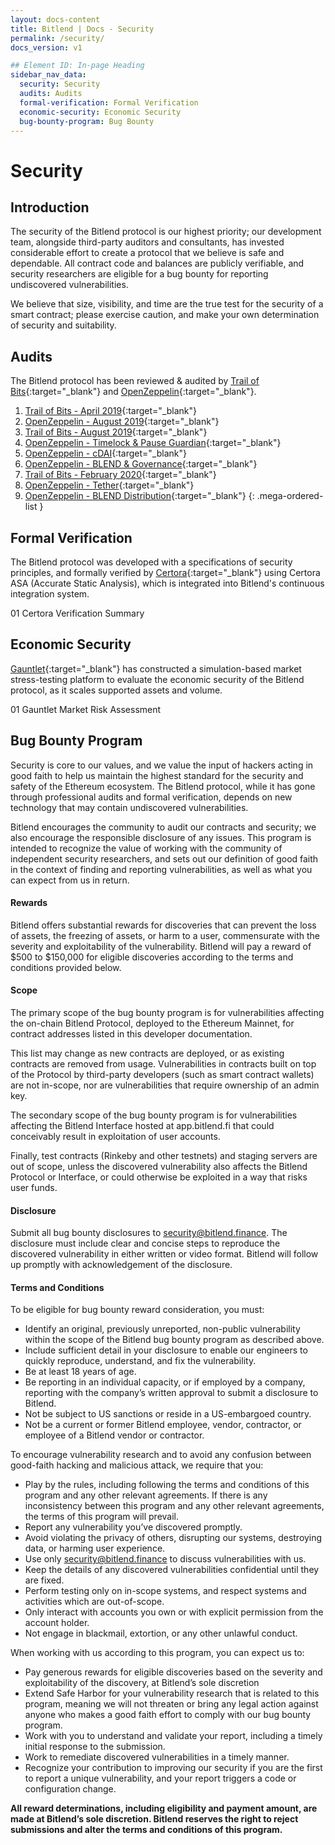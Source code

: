 ```yaml
---
layout: docs-content
title: Bitlend | Docs - Security
permalink: /security/
docs_version: v1

## Element ID: In-page Heading
sidebar_nav_data:
  security: Security
  audits: Audits
  formal-verification: Formal Verification
  economic-security: Economic Security
  bug-bounty-program: Bug Bounty
---
```


# Security

## Introduction

The security of the Bitlend protocol is our highest priority; our development team, alongside third-party auditors and consultants, has invested considerable effort to create a protocol that we believe is safe and dependable. All contract code and balances are publicly verifiable, and security researchers are eligible for a bug bounty for reporting undiscovered vulnerabilities.

We believe that size, visibility, and time are the true test for the security of a smart contract; please exercise caution, and make your own determination of security and suitability.

## Audits

The Bitlend protocol has been reviewed & audited by [Trail of Bits](https://www.trailofbits.com/){:target="_blank"} and [OpenZeppelin](https://openzeppelin.com/){:target="_blank"}.

1. [Trail of Bits - April 2019](https://github.com/trailofbits/publications/blob/master/reviews/bitlend-2.pdf){:target="_blank"}
2. [OpenZeppelin - August 2019](https://blog.openzeppelin.com/bitlend-audit/){:target="_blank"}
3. [Trail of Bits - August 2019](https://github.com/trailofbits/publications/blob/master/reviews/bitlend-3.pdf){:target="_blank"}
4. [OpenZeppelin - Timelock & Pause Guardian](https://blog.openzeppelin.com/bitlend-finance-patch-audit){:target="_blank"}
5. [OpenZeppelin - cDAI](https://blog.openzeppelin.com/bitlend-finance-mcd-dsr-integration/){:target="_blank"}
6. [OpenZeppelin - BLEND & Governance](https://blog.openzeppelin.com/bitlend-alpha-governance-system-audit/){:target="_blank"}
7. [Trail of Bits - February 2020](https://github.com/trailofbits/publications/blob/master/reviews/bitlend-governance.pdf){:target="_blank"}
8. [OpenZeppelin - Tether](https://blog.openzeppelin.com/bitlend-tether-integration-audit/){:target="_blank"}
9. [OpenZeppelin - BLEND Distribution](https://blog.openzeppelin.com/bitlend-comp-distribution-system-audit/){:target="_blank"}
{: .mega-ordered-list }

## Formal Verification

The Bitlend protocol was developed with a specifications of security principles, and formally verified by [Certora](https://www.certora.com/){:target="_blank"} using Certora ASA (Accurate Static Analysis), which is integrated into Bitlend's continuous integration system.

01 Certora Verification Summary

## Economic Security

[Gauntlet](https://gauntlet.network/){:target="_blank"} has constructed a simulation-based market stress-testing platform to evaluate the economic security of the Bitlend protocol, as it scales supported assets and volume.

01 Gauntlet Market Risk Assessment

## Bug Bounty Program

Security is core to our values, and we value the input of hackers acting in good faith to help us maintain the highest standard for the security and safety of the Ethereum ecosystem. The Bitlend protocol, while it has gone through professional audits and formal verification, depends on new technology that may contain undiscovered vulnerabilities.

Bitlend encourages the community to audit our contracts and security; we also encourage the responsible disclosure of any issues. This program is intended to recognize the value of working with the community of independent security researchers, and sets out our definition of good faith in the context of finding and reporting vulnerabilities, as well as what you can expect from us in return.

#### Rewards

Bitlend offers substantial rewards for discoveries that can prevent the loss of assets, the freezing of assets, or harm to a user, commensurate with the severity and exploitability of the vulnerability. Bitlend will pay a reward of $500 to $150,000 for eligible discoveries according to the terms and conditions provided below.

#### Scope

The primary scope of the bug bounty program is for vulnerabilities affecting the on-chain Bitlend Protocol, deployed to the Ethereum Mainnet, for contract addresses listed in this developer documentation.

This list may change as new contracts are deployed, or as existing contracts are removed from usage. Vulnerabilities in contracts built on top of the Protocol by third-party developers (such as smart contract wallets) are not in-scope, nor are vulnerabilities that require ownership of an admin key.

The secondary scope of the bug bounty program is for vulnerabilities affecting the Bitlend Interface hosted at app.bitlend.fi that could conceivably result in exploitation of user accounts.

Finally, test contracts (Rinkeby and other testnets) and staging servers are out of scope, unless the discovered vulnerability also affects the Bitlend Protocol or Interface, or could otherwise be exploited in a way that risks user funds.

#### Disclosure

Submit all bug bounty disclosures to security@bitlend.finance. The disclosure must include clear and concise steps to reproduce the discovered vulnerability in either written or video format. Bitlend will follow up promptly with acknowledgement of the disclosure.

#### Terms and Conditions

To be eligible for bug bounty reward consideration, you must:

- Identify an original, previously unreported, non-public vulnerability within the scope of the Bitlend bug bounty program as described above.
- Include sufficient detail in your disclosure to enable our engineers to quickly reproduce, understand, and fix the vulnerability.
- Be at least 18 years of age.
- Be reporting in an individual capacity, or if employed by a company, reporting with the company’s written approval to submit a disclosure to Bitlend.
- Not be subject to US sanctions or reside in a US-embargoed country.
- Not be a current or former Bitlend employee, vendor, contractor, or employee of a Bitlend vendor or contractor.

To encourage vulnerability research and to avoid any confusion between good-faith hacking and malicious attack, we require that you:

- Play by the rules, including following the terms and conditions of this program and any other relevant agreements. If there is any inconsistency between this program and any other relevant agreements, the terms of this program will prevail.
- Report any vulnerability you’ve discovered promptly.
- Avoid violating the privacy of others, disrupting our systems, destroying data, or harming user experience.
- Use only security@bitlend.finance to discuss vulnerabilities with us.
- Keep the details of any discovered vulnerabilities confidential until they are fixed.
- Perform testing only on in-scope systems, and respect systems and activities which are out-of-scope.
- Only interact with accounts you own or with explicit permission from the account holder.
- Not engage in blackmail, extortion, or any other unlawful conduct.

When working with us according to this program, you can expect us to:

- Pay generous rewards for eligible discoveries based on the severity and exploitability of the discovery, at Bitlend’s sole discretion
- Extend Safe Harbor for your vulnerability research that is related to this program, meaning we will not threaten or bring any legal action against anyone who makes a good faith effort to comply with our bug bounty program.
- Work with you to understand and validate your report, including a timely initial response to the submission.
- Work to remediate discovered vulnerabilities in a timely manner.
- Recognize your contribution to improving our security if you are the first to report a unique vulnerability, and your report triggers a code or configuration change.

**All reward determinations, including eligibility and payment amount, are made at Bitlend’s sole discretion. Bitlend reserves the right to reject submissions and alter the terms and conditions of this program.**
